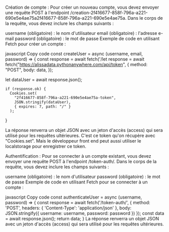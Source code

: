 Création de compte :
Pour créer un nouveau compte, vous devez envoyer une requête POST à l'endpoint /creation-2f416677-858f-796a-a221-690e5e4ae75a2f416677-858f-796a-a221-690e5e4ae75a. Dans le corps de la requête, vous devez inclure les champs suivants :

username (obligatoire) : le nom d'utilisateur
email (obligatoire) : l'adresse e-mail
password (obligatoire) : le mot de passe
Exemple de code en utilisant Fetch pour créer un compte :

javascript
Copy code
const createUser = async (username, email, password) => {
const response = await fetch('/let response = await fetch("https://alissadata.pythonanywhere.com/api/token", {
method: "POST",
body: data,
});

let dataUser = await response.json();

    if (response.ok) {
      Cookies.set(
        "2f416677-858f-796a-a221-690e5e4ae75a-token",
        JSON.stringify(dataUser),
        { expires: 7, path: "/" }
      );

}

La réponse renverra un objet JSON avec un jeton d'accès (access) qui sera utilisé pour les requêtes ultérieures. C'est ce token qu'on récupère avec "Cookies.set". Mais le développeur front end peut aussi utiliser le localstorage pour enregistrer ce token.

Authentification :
Pour se connecter à un compte existant, vous devez envoyer une requête POST à l'endpoint /token-auth/. Dans le corps de la requête, vous devez inclure les champs suivants :

username (obligatoire) : le nom d'utilisateur
password (obligatoire) : le mot de passe
Exemple de code en utilisant Fetch pour se connecter à un compte :

javascript
Copy code
const authenticateUser = async (username, password) => {
const response = await fetch('/token-auth/', {
method: 'POST',
headers: {
'Content-Type': 'application/json'
},
body: JSON.stringify({
username: username,
password: password
})
});
const data = await response.json();
return data;
}
La réponse renverra un objet JSON avec un jeton d'accès (access) qui sera utilisé pour les requêtes ultérieures.
